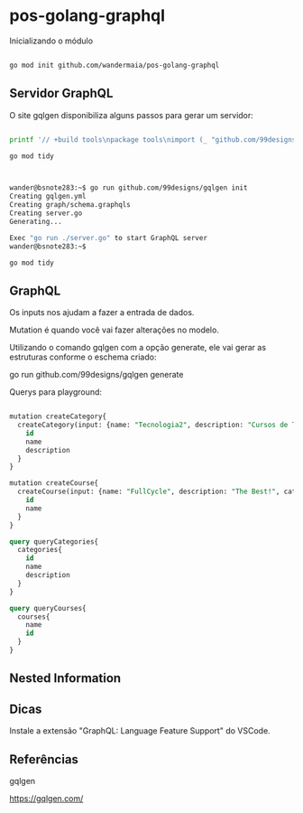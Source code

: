 # pos-golang-graphql

Inicializando o módulo

```bash

go mod init github.com/wandermaia/pos-golang-graphql

```

## Servidor GraphQL

O site gqlgen disponibiliza alguns passos para gerar um servidor:


```bash

printf '// +build tools\npackage tools\nimport (_ "github.com/99designs/gqlgen"\n _ "github.com/99designs/gqlgen/graphql/introspection")' | gofmt > tools.go

go mod tidy



wander@bsnote283:~$ go run github.com/99designs/gqlgen init
Creating gqlgen.yml
Creating graph/schema.graphqls
Creating server.go
Generating...

Exec "go run ./server.go" to start GraphQL server
wander@bsnote283:~$ 

go mod tidy


```

## GraphQL

Os inputs nos ajudam a fazer a entrada de dados.

Mutation é quando você vai fazer alterações no modelo.

Utilizando o comando gqlgen com a opção generate, ele vai gerar as estruturas conforme o eschema criado:

go run github.com/99designs/gqlgen generate


Querys para playground:


```sql

mutation createCategory{
  createCategory(input: {name: "Tecnologia2", description: "Cursos de Tecnologia2"}){
    id
    name
    description
  }
}

mutation createCourse{
  createCourse(input: {name: "FullCycle", description: "The Best!", categoryId: "a4577a62-8041-4401-ac8f-49174d7d1c90"}){
    id
    name
  }
}

query queryCategories{
  categories{
    id
    name
    description
  }
}

query queryCourses{
  courses{
    name
    id
  }
}

```

## Nested Information



## Dicas

Instale a extensão "GraphQL: Language Feature Support" do VSCode.


## Referências

gqlgen

https://gqlgen.com/